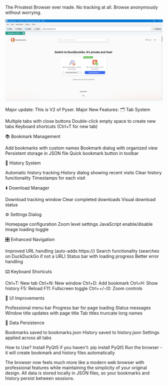 The Privatest Browser ever made. No tracking at all. Browse anonymously without worrying.

<img width="960" alt="pyser" src="./image.png">

Major update:
This is V2 of Pyser.
Major New Features:
🗂️ Tab System

Multiple tabs with close buttons
Double-click empty space to create new tabs
Keyboard shortcuts (Ctrl+T for new tab)

📚 Bookmark Management

Add bookmarks with custom names
Bookmark dialog with organized view
Persistent storage in JSON file
Quick bookmark button in toolbar

📜 History System

Automatic history tracking
History dialog showing recent visits
Clear history functionality
Timestamps for each visit

⬇️ Download Manager

Download tracking window
Clear completed downloads
Visual download status

⚙️ Settings Dialog

Homepage configuration
Zoom level settings
JavaScript enable/disable
Image loading toggle

🎛️ Enhanced Navigation

Improved URL handling (auto-adds https://)
Search functionality (searches on DuckDuckGo if not a URL)
Status bar with loading progress
Better error handling

⌨️ Keyboard Shortcuts

Ctrl+T: New tab
Ctrl+N: New window
Ctrl+D: Add bookmark
Ctrl+H: Show history
F5: Reload
F11: Fullscreen toggle
Ctrl++/-/0: Zoom controls

🎨 UI Improvements

Professional menu bar
Progress bar for page loading
Status messages
Window title updates with page title
Tab titles truncate long names

💾 Data Persistence

Bookmarks saved to bookmarks.json
History saved to history.json
Settings applied across all tabs

How to Use?
Install PyQt5 if you haven't: pip install PyQt5
Run the browser - it will create bookmark and history files automatically

The browser now feels much more like a modern web browser with professional features while maintaining the simplicity of your original design. All data is stored locally in JSON files, so your bookmarks and history persist between sessions.